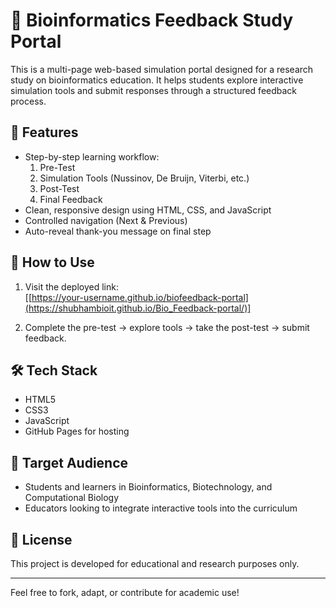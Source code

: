 # 🧬 Bioinformatics Feedback Study Portal

This is a multi-page web-based simulation portal designed for a research study on bioinformatics education. It helps students explore interactive simulation tools and submit responses through a structured feedback process.

## 🔗 Features

- Step-by-step learning workflow:
  1. Pre-Test
  2. Simulation Tools (Nussinov, De Bruijn, Viterbi, etc.)
  3. Post-Test
  4. Final Feedback
- Clean, responsive design using HTML, CSS, and JavaScript
- Controlled navigation (Next & Previous)
- Auto-reveal thank-you message on final step

## 🚀 How to Use

1. Visit the deployed link:  
   [[https://your-username.github.io/biofeedback-portal](https://shubhambioit.github.io/Bio_Feedback-portal/)]

2. Complete the pre-test → explore tools → take the post-test → submit feedback.

## 🛠 Tech Stack

- HTML5  
- CSS3  
- JavaScript  
- GitHub Pages for hosting

## 🧪 Target Audience

- Students and learners in Bioinformatics, Biotechnology, and Computational Biology
- Educators looking to integrate interactive tools into the curriculum

## 📄 License

This project is developed for educational and research purposes only.

---

Feel free to fork, adapt, or contribute for academic use!
